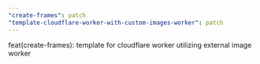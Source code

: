 ```yaml
---
"create-frames": patch
"template-cloudflare-worker-with-custom-images-worker": patch
---
```


feat(create-frames): template for cloudflare worker utilizing external image worker
